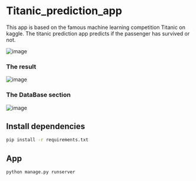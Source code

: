 # Titanic_prediction_app

This app is based on the famous machine learning competition Titanic on kaggle.
The titanic prediction app predicts if the passenger has survived or not.

![image](https://github.com/Maher-Khemakhem/Titanic_prediction_app/assets/142909683/e8d4f4e1-7c1a-45f9-bc0b-a34e88fd5b3e)
### The result
![image](https://github.com/Maher-Khemakhem/Titanic_prediction_app/assets/142909683/357fb708-0dba-4e52-a0b1-a45996b657ba)
### The DataBase section
![image](https://github.com/Maher-Khemakhem/Titanic_prediction_app/assets/142909683/e9918b17-5e03-413e-9ff9-015a482e1d86)
## Install dependencies

```bash
pip install -r requirements.txt
```

## App

```bash
python manage.py runserver
```
